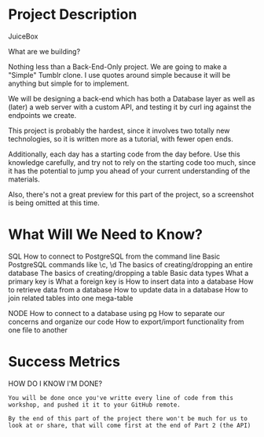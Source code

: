 # Project Description

JuiceBox 

What are we building?

Nothing less than a Back-End-Only project. We are going to make a "Simple" Tumblr clone. I use quotes around simple because it will be anything but simple for to implement.

We will be designing a back-end which has both a Database layer as well as (later) a web server with a custom API, and testing it by curl ing against the endpoints we create.

This project is probably the hardest, since it involves two totally new technologies, so it is written more as a tutorial, with fewer open ends.

Additionally, each day has a starting code from the day before. Use this knowledge carefully, and try not to rely on the starting code too much, since it has the potential to jump you ahead of your current understanding of the materials.

Also, there's not a great preview for this part of the project, so a screenshot is being omitted at this time.

# What Will We Need to Know?

SQL
    How to connect to PostgreSQL from the command line
    Basic PostgreSQL commands like \c, \d
    The basics of creating/dropping an entire database
    The basics of creating/dropping a table
    Basic data types
    What a primary key is
    What a foreign key is
    How to insert data into a database
    How to retrieve data from a database
    How to update data in a database
    How to join related tables into one mega-table

NODE
    How to connect to a database using pg
    How to separate our concerns and organize our code
    How to export/import functionality from one file to another

# Success Metrics

HOW DO I KNOW I'M DONE?

    You will be done once you've writte every line of code from this workshop, and pushed it it to your GitHub remote.

    By the end of this part of the project there won't be much for us to look at or share, that will come first at the end of Part 2 (the API)